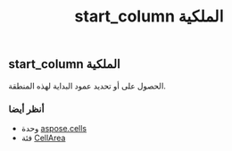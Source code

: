﻿---
title: start_column الملكية
second_title: Aspose.Cells for Python via .NET API المراجع
description:
type: docs
weight: 70
url: /ar/python-net/aspose.cells/cellarea/start_column/
is_root: false
---
##  start_column الملكية

الحصول على أو تحديد عمود البداية لهذه المنطقة.

###  أنظر أيضا
* وحدة [aspose.cells](../../)
* فئة [CellArea](/cells/ar/python-net/aspose.cells/cellarea)

